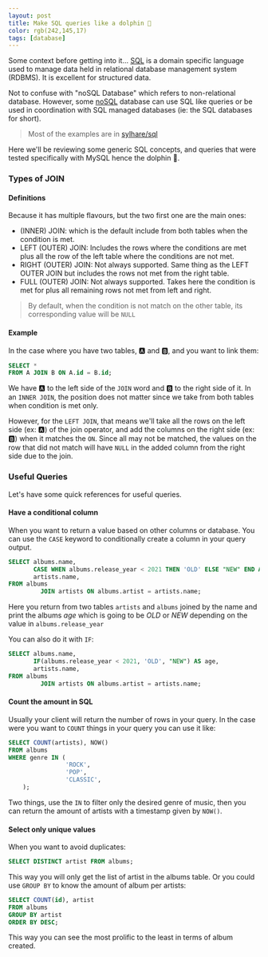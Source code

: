 ```yaml
---
layout: post 
title: Make SQL queries like a dolphin 🐬 
color: rgb(242,145,17)
tags: [database]
---
```


Some context before getting into it...
[SQL](https://en.wikipedia.org/wiki/SQL) is a domain specific language used to manage data held in relational database
management system (RDBMS). It is excellent for structured data.

Not to confuse with "noSQL Database" which refers to non-relational database. However,
some [noSQL](https://en.wikipedia.org/wiki/NoSQL) database can use SQL like queries or be used in coordination with SQL
managed databases (ie: the SQL databases for short).

> Most of the examples are in [sylhare/sql](https://github.com/sylhare/sql)

Here we'll be reviewing some generic SQL concepts, and queries that were tested specifically with MySQL hence the
dolphin 🐬.

### Types of JOIN

#### Definitions

Because it has multiple flavours, but the two first one are the main ones:

- (INNER) JOIN: which is the default include from both tables when the condition is met.
- LEFT (OUTER) JOIN: Includes the rows where the conditions are met plus all the row of the left table where the
  conditions are not met.
- RIGHT (OUTER) JOIN: Not always supported. Same thing as the LEFT OUTER JOIN but includes the rows not met from the
  right table.
- FULL (OUTER) JOIN:  Not always supported. Takes here the condition is met for plus all remaining rows not met from
  left and right.

> By default, when the condition is not match on the other table, its corresponding value will be `NULL`

#### Example

In the case where you have two tables, 🅰 and 🅱, and you want to link them:

``` sql
SELECT * 
FROM A JOIN B ON A.id = B.id;
```

We have 🅰 to the left side of the `JOIN` word and 🅱 to the right side of it. In an `INNER JOIN`, the position does not
matter since we take from both tables when condition is met only.

However, for the `LEFT JOIN`, that means we'll take all the rows on the left side (ex: 🅰) of the join operator, and add
the columns on the right side (ex: 🅱) when it matches the `ON`. Since all may not be matched, the values on the row
that did not match will have `NULL` in the added column from the right side due to the join.

### Useful Queries

Let's have some quick references for useful queries.

#### Have a conditional column

When you want to return a value based on other columns or database. You can use the `CASE` keyword to conditionally
create a column in your query output.

``` sql
SELECT albums.name,
       CASE WHEN albums.release_year < 2021 THEN 'OLD' ELSE "NEW" END AS age,
       artists.name,
FROM albums
         JOIN artists ON albums.artist = artists.name;
```

Here you return from two tables `artists` and `albums` joined by the name and print the albums _age_ which is going to
be _OLD_ or _NEW_ depending on the value in `albums.release_year`

You can also do it with `IF`:

``` sql
SELECT albums.name,
       IF(albums.release_year < 2021, 'OLD', "NEW") AS age,
       artists.name,
FROM albums
         JOIN artists ON albums.artist = artists.name;
```

#### Count the amount in SQL

Usually your client will return the number of rows in your query. In the case were you want to `COUNT` things in your
query you can use it like:

``` sql
SELECT COUNT(artists), NOW()
FROM albums
WHERE genre IN (
                'ROCK',
                'POP',
                'CLASSIC',
    );
```

Two things, use the `IN` to filter only the desired genre of music, then you can return the amount of artists with a
timestamp given by `NOW()`.

#### Select only unique values

When you want to avoid duplicates:

``` sql
SELECT DISTINCT artist FROM albums;
```

This way you will only get the list of artist in the albums table.
Or you could use `GROUP BY` to know the amount of album per artists:

```sql
SELECT COUNT(id), artist
FROM albums
GROUP BY artist
ORDER BY DESC;
```

This way you can see the most prolific to the least in terms of album created.
